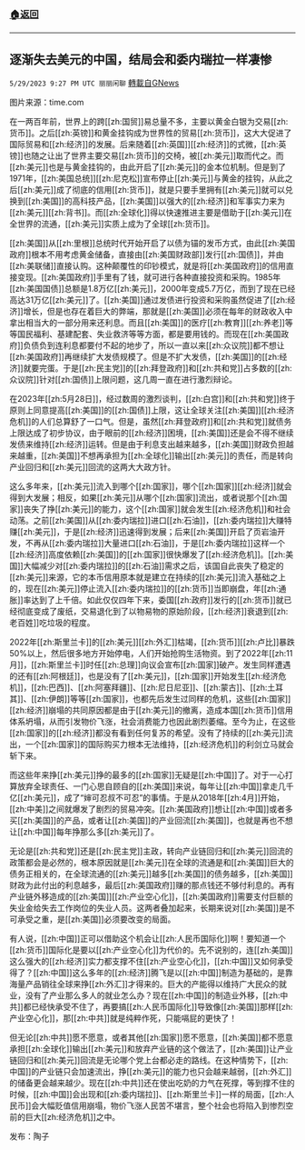 ###  [:house:返回](README.md)
---


## 逐渐失去美元的中国，结局会和委内瑞拉一样凄惨     
`5/29/2023 9:27 PM UTC 丽丽闲聊` [轉載自GNews](https://gnews.org/articles/1340687)

图片来源：time.com  

在一两百年前，世界上的跨[[zh:国贸]]易总量不多，主要以黄金白银为交易[[zh:货币]]。之后[[zh:英镑]]和黄金挂钩成为世界性的贸易[[zh:货币]]，这大大促进了国际贸易和[[zh:经济]]的发展。后来随着[[zh:英国]][[zh:经济]]的式微，[[zh:英镑]]也随之让出了世界主要交易[[zh:货币]]的交椅，被[[zh:美元]]取而代之。而[[zh:美元]]也是与黄金挂钩的，由此开启了[[zh:美元]]的金本位机制。但是到了1971年，[[zh:美国总统]][[zh:尼克松]]宣布停止[[zh:美元]]与黄金的挂钩，从此之后[[zh:美元]]成了彻底的信用[[zh:货币]]，就是只要手里拥有[[zh:美元]]就可以兑换到[[zh:美国]]的高科技产品，[[zh:美国]]以强大的[[zh:经济]]和军事实力来为[[zh:美元]][[zh:背书]]。而[[zh:全球化]]得以快速推进主要是借助于[[zh:美元]]在全世界的流通，[[zh:美元]]实质上成为了全球[[zh:货币]]。  

[[zh:美国]]从[[zh:里根]]总统时代开始开启了以债为锚的发币方式，由此[[zh:美国政府]]根本不用考虑黄金储备，直接由[[zh:美国财政部]]发行[[zh:国债]]，并由[[zh:美联储]]直接认购。这种颠覆性的印钞模式，就是将[[zh:美国政府]]的信用直接变现。[[zh:美国政府]]手里有了钱，就可进行各种直接投资和采购。1985年[[zh:美国国债]]总额是1.8万亿[[zh:美元]]，2000年变成5.7万亿，而到了现在已经高达31万亿[[zh:美元]]了。[[zh:美国]]通过发债进行投资和采购虽然促进了[[zh:经济]]增长，但是也存在着巨大的弊端，那就是[[zh:美国]]必须在每年的财政收入中拿出相当大的一部分用来还利息。而且[[zh:美国]]的医疗[[zh:教育]][[zh:养老]]等等国民福利、基建配套、失业救济等等方面，都是要用钱的。而现在[[zh:美国政府]]负债负到连利息都要付不起的地步了，所以一直以来[[zh:众议院]]都不想让[[zh:美国政府]]再继续扩大发债规模了。但是不扩大发债，[[zh:美国]]的[[zh:经济]]就要完蛋。于是[[zh:民主党]]的[[zh:拜登政府]]和[[zh:共和党]]占多数的[[zh:众议院]]针对[[zh:国债]]上限问题，这几周一直在进行激烈辩论。  

在2023年[[zh:5月28日]]，经过数周的激烈谈判，[[zh:白宫]]和[[zh:共和党]]终于原则上同意提高[[zh:美国]]的[[zh:国债]]上限，这让全球关注[[zh:美国]][[zh:经济危机]]的人们总算舒了一口气。但是，虽然[[zh:拜登政府]]和[[zh:共和党]]就债务上限达成了初步协议，由于眼前的[[zh:经济]]困境，[[zh:美国]]还是会不得不继续发债来维持[[zh:经济]]运转。但是由于利息支出越来越多，[[zh:美国]]财政负担越来越重，[[zh:美国]]不想再承担为[[zh:全球化]]输出[[zh:美元]]的责任，而是转向产业回归和[[zh:美元]]回流的这两大大政方针。  

这么多年来，[[zh:美元]]流入到哪个[[zh:国家]]，哪个[[zh:国家]][[zh:经济]]就会得到大发展；相反，如果[[zh:美元]]从哪个[[zh:国家]]流出，或者说那个[[zh:国家]]丧失了挣[[zh:美元]]的能力，这个[[zh:国家]]就会发生[[zh:经济危机]]和社会动荡。之前[[zh:美国]]从[[zh:委内瑞拉]]进口[[zh:石油]]，[[zh:委内瑞拉]]大赚特赚[[zh:美元]]，于是[[zh:经济]]迅速得到发展；后来[[zh:美国]]开启了页岩油开发，不再从[[zh:委内瑞拉]]大量进口[[zh:石油]]，于是[[zh:委内瑞拉]]这样一个[[zh:经济]]高度依赖[[zh:美国]]的[[zh:国家]]很快爆发了[[zh:经济危机]]。[[zh:美国]]大幅减少对[[zh:委内瑞拉]]的[[zh:石油]]需求之后，该国自此丧失了稳定的[[zh:美元]]来源，它的本币信用原本就是建立在持续的[[zh:美元]]流入基础之上的，现在[[zh:美元]]停止流入[[zh:委内瑞拉]]的[[zh:货币]]当即崩盘，年[[zh:通胀]]率达到了上千倍。如此仅仅四年下来，委国[[zh:政府]]发行的[[zh:货币]]就已经彻底变成了废纸，交易退化到了以物易物的原始阶段，[[zh:经济]]衰退到[[zh:老百姓]]吃垃圾的程度。  

2022年[[zh:斯里兰卡]]的[[zh:美元]][[zh:外汇]]枯竭，[[zh:货币]][[zh:卢比]]暴跌50%以上，然后很多地方开始停电，人们开始抢购生活物资。到了2022年[[zh:11月]]，[[zh:斯里兰卡]]时任[[zh:总理]]向议会宣布[[zh:国家]]破产。发生同样遭遇的还有[[zh:阿根廷]]，也是没有了[[zh:美元]]，[[zh:国家]]开始发生[[zh:经济危机]]，[[zh:巴西]]、[[zh:阿塞拜疆]]、[[zh:尼日尼亚]]、[[zh:蒙古]]、[[zh:土耳其]]、[[zh:伊朗]]等等[[zh:国家]]，也都先后发生过同样的危机，这些[[zh:国家]][[zh:经济]]崩塌的共同原因都是由于[[zh:美元]]的撤离，造成本国[[zh:货币]]信用体系坍塌，从而引发物价飞涨，社会消费能力也因此剧烈萎缩。至今为止，在这些[[zh:国家]]的[[zh:经济]]都没有看到任何复苏的希望。没有了持续的[[zh:美元]]流出，一个[[zh:国家]]的国际购买力根本无法维持，[[zh:经济危机]]的利剑立马就会斩下来。  

而这些年来挣[[zh:美元]]挣的最多的[[zh:国家]]无疑是[[zh:中国]]了。对于一心打算放弃全球责任、一门心思自顾自的[[zh:美国]]来说，每年让[[zh:中国]]拿走几千亿[[zh:美元]]，成了“婶可忍叔不可忍”的事情。于是从2018年[[zh:4月]]开始，[[zh:中美]]之间就爆发了剧烈的贸易冲突。[[zh:美国政府]]想让[[zh:中国]]或者多买[[zh:美国]]的产品，或者让[[zh:美国]]的产业回流[[zh:美国]]，也就是再也不想让[[zh:中国]]每年挣那么多[[zh:美元]]了。  

无论是[[zh:共和党]]还是[[zh:民主党]]主政，转向产业链回归和[[zh:美元]]回流的政策都会是必然的，根本原因就是[[zh:美元]]在全球的流通是和[[zh:美国]]巨大的债务正相关的，在全球流通的[[zh:美元]]越多[[zh:美国]]的债务越多，[[zh:美国]]财政为此付出的利息越多，最后[[zh:美国政府]]赚的那点钱还不够付利息的。再有产业链外移造成的[[zh:美国]][[zh:产业空心化]]，[[zh:美国政府]]需要支付巨额的失业金给失去工作岗位的失业人员。这两者叠加起来，长期来说对[[zh:美国]]是不可承受之重，是[[zh:美国]]必须要改变的局面。  

有人说，[[zh:中国]]正可以借助这个机会让[[zh:人民币国际化]]啊！要知道一个[[zh:货币]]国际化是要以[[zh:产业空心化]]为代价的。先不说别的，连[[zh:美国]]这么强大的[[zh:经济]]实力都支撑不住[[zh:产业空心化]]，[[zh:中国]]又如何承受得了？[[zh:中国]]这么多年的[[zh:经济]]腾飞是以[[zh:中国]]制造为基础的，是靠海量产品销往全球来挣[[zh:外汇]]才得来的。巨大的产能得以维持广大民众的就业，没有了产业那么多人的就业怎么办？现在[[zh:中国]]的制造业外移，[[zh:中共]]都已经快承受不住了，再要搞[[zh:人民币国际化]]导致像[[zh:美国]]那样[[zh:产业空心化]]，那[[zh:中共]]就是纯粹作死，只能嗝屁的更快了！  

但无论[[zh:中共]]愿不愿意，或者其他[[zh:国家]]愿不愿意，[[zh:美国]]都不愿意承担[[zh:全球化]]输出[[zh:美元]]和放弃产业链的这个做法了，[[zh:美国]]让产业链回归和[[zh:美元]]回流是无论哪个党上台都必走的路线。在这种情势下，[[zh:中国]]的产业链只会加速流出，挣[[zh:美元]]的能力也只会越来越弱，[[zh:外汇]]的储备更会越来越少。现在[[zh:中共]]还在使出吃奶的力气在死撑，等到撑不住的时候，[[zh:中国]]会出现和[[zh:委内瑞拉]]、[[zh:斯里兰卡]]一样的局面，[[zh:人民币]]会大幅贬值信用崩塌，物价飞涨人民苦不堪言，整个社会也将陷入到惨烈空前的巨大[[zh:经济危机]]之中。  

发布：陶子


